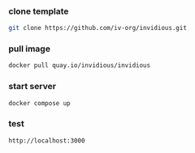 ### clone template
```bash
git clone https://github.com/iv-org/invidious.git
```
### pull image
```bash
docker pull quay.io/invidious/invidious
```
### start server
```bash
docker compose up
```
### test
```bash
http://localhost:3000
```
